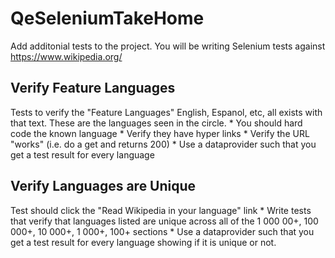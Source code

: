# QeSeleniumTakeHome

Add additonial tests to the project.  You will be writing Selenium tests against https://www.wikipedia.org/


## Verify Feature Languages
Tests to verify the "Feature Languages" English, Espanol, etc, all exists with that text.  These are the languages seen in the circle.
	* You should hard code the known language
	* Verify they have hyper links
	* Verify the URL "works" (i.e. do a get and returns 200)
	* Use a dataprovider such that you get a test result for every language

## Verify Languages are Unique

Test should click the "Read Wikipedia in your language" link
	* Write tests that verify that languages listed are unique across all of the 1 000 00+, 100 000+, 10 000+, 1 000+, 100+ sections
	* Use a dataprovider such that you get a test result for every language showing if it is unique or not.

